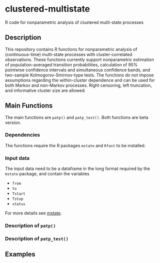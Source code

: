 # clustered-multistate
R code for nonparametric analysis of clustered multi-state processes

## Description

This repository contains R functions for nonparametric analysis of (continuous-time) multi-state processes with cluster-correlated observations. These functions currently support nonparametric estimation of population-averaged transition probabilities, calculation of 95% pointwise confidence intervals and simultaneous confidence bands, and two-sample Kolmogorov-Smirnov-type tests. The functions do not impose assumptions regarding the within-cluster dependence and can be used for both Markov and non-Markov processes. Right censoring, left truncation, and informative cluster size are allowed.

## Main Functions

The main functions are `patp()` and `patp_test()`. Both functions are beta version.

### Dependencies
The functions require the R packages `mstate` and `Rfast` to be installed.

### Input data
The input data need to be a dataframe in the long format required by the `mstate` package, and contain the variables

* `from`
* `to`
* `Tstart`
* `Tstop`
* `status`




For more details see [mstate](https://www.jstatsoft.org/article/view/v038i07). 

### Description of `patp()`


### Description of `patp_test()`


## Examples


